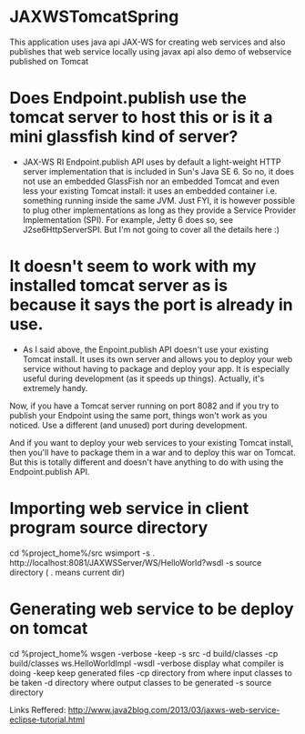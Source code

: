 # JAXWSTomcatSpring
This application uses java api JAX-WS for creating web services and also publishes that web service locally using javax api also demo of webservice published on Tomcat

# Does Endpoint.publish use the tomcat server to host this or is it a mini glassfish kind of server?
- JAX-WS RI Endpoint.publish API uses by default a light-weight HTTP server implementation that is included in Sun's Java SE 6. So no, it does not use an embedded GlassFish nor an embedded Tomcat and even less your existing Tomcat install: it uses an embedded container i.e. something running inside the same JVM. Just FYI, it is however possible to plug other implementations as long as they provide a Service Provider Implementation (SPI). For example, Jetty 6 does so, see J2se6HttpServerSPI. But I'm not going to cover all the details here :)

# It doesn't seem to work with my installed tomcat server as is because it says the port is already in use.
- As I said above, the Enpoint.publish API doesn't use your existing Tomcat install. It uses its own server and allows you to deploy your web service without having to package and deploy your app. It is especially useful during development (as it speeds up things). Actually, it's extremely handy.

Now, if you have a Tomcat server running on port 8082 and if you try to publish your Endpoint using the same port, things won't work as you noticed. Use a different (and unused) port during development.

And if you want to deploy your web services to your existing Tomcat install, then you'll have to package them in a war and to deploy this war on Tomcat. But this is totally different and doesn't have anything to do with using the Endpoint.publish API.

# Importing web service in client program source directory
cd %project_home%/src
wsimport -s . http://localhost:8081/JAXWSServer/WS/HelloWorld?wsdl
-s source directory ( . means current dir)

# Generating web service to be deploy on tomcat
cd %project_home%
wsgen -verbose -keep -s src -d build/classes -cp build/classes ws.HelloWorldImpl -wsdl
-verbose display what compiler is doing
-keep keep generated files
-cp directory from where input classes to be taken
-d directory where output classes to be generated
-s source directory

Links Reffered: http://www.java2blog.com/2013/03/jaxws-web-service-eclipse-tutorial.html
